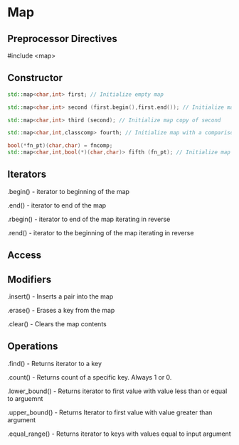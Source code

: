 # Map

## Preprocessor Directives

#include \<map\>

## Constructor

```c++
std::map<char,int> first; // Initialize empty map

std::map<char,int> second (first.begin(),first.end()); // Initialize map copy of first

std::map<char,int> third (second); // Initialize map copy of second

std::map<char,int,classcomp> fourth; // Initialize map with a comparison class

bool(*fn_pt)(char,char) = fncomp;
std::map<char,int,bool(*)(char,char)> fifth (fn_pt); // Initialize map with a comparison function
```

## Iterators

.begin() - iterator to beginning of the map

.end() - iterator to end of the map

.rbegin() - iterator to end of the map iterating in reverse

.rend() - iterator to the beginning of the map iterating in reverse

## Access

## Modifiers

.insert() - Inserts a pair into the map

.erase() - Erases a key from the map

.clear() - Clears the map contents

## Operations

.find() - Returns iterator to a key

.count() - Returns count of a specific key. Always 1 or 0. 

.lower_bound() - Returns iterator to first value with value less than or equal to arguemnt

.upper_bound() - Returns Iterator to first value with value greater than argument

.equal_range() - Returns iterator to keys with values equal to input argument

